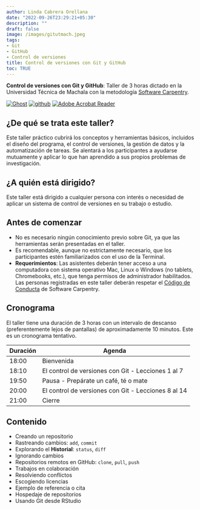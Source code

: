 ```yaml
---
author: Linda Cabrera Orellana
date: "2022-09-26T23:29:21+05:30"
description: ""
draft: false
image: /images/gitutmach.jpeg
tags:
- Git
- GitHub
- Control de versiones
title: Control de versiones con Git y GitHub
toc: TRUE
---
```


**Control de versiones con Git y GitHub**: Taller de 3 horas dictado en la Universidad Técnica de Machala con la metodología [Software Carpentry](https://carpentries.org/).

<!--more-->

[![Ghost](https://img.shields.io/badge/WEBSITE-000?style=for-the-badge&logo=ghost&logoColor=%23F7DF1E)](https://lidefi87.github.io/2022-09-26-UTMach_enlinea/#setup)
[![github](https://img.shields.io/badge/CODE-12100E.svg?style=for-the-badge&logo=github&logoColor=white)](https://github.com/lindajzmin/taller_git_utmach)
[![Adobe Acrobat Reader](https://img.shields.io/badge/SLIDES-EC1C24.svg?style=for-the-badge&logo=Adobe%20Acrobat%20Reader&logoColor=white)](https://github.com/lindajzmin/taller_git_utmach/blob/main/Slides_Control_de_versiones_Git.pdf)


## ¿De qué se trata este taller?

Este taller práctico cubrirá los conceptos y herramientas básicos, incluidos el diseño del programa, el control de versiones, la gestión de datos y la automatización de tareas. Se alentará a los participantes a ayudarse mutuamente y aplicar lo que han aprendido a sus propios problemas de investigación.

## ¿A quién está dirigido?

Este taller está dirigido a cualquier persona con interés o necesidad de aplicar un sistema de control de versiones en su trabajo o estudio.

## Antes de comenzar

- No es necesario ningún conocimiento previo sobre Git, ya que las herramientas serán presentadas en el taller. 
- Es recomendable, aunque no estrictamente necesario, que los participantes estén familiarizados con el uso de la Terminal.
- **Requerimientos**: Las asistentes deberán tener acceso a una computadora con sistema operativo Mac, Linux o Windows (no tablets, Chromebooks, etc.), que tenga permisos de administrador habilitados. Las personas registradas en este taller deberán respetar el [Código de Conducta](https://docs.carpentries.org/topic_folders/policies/code-of-conduct.html) de Software Carpentry.

## Cronograma

El taller tiene una duración de 3 horas con un intervalo de descanso (preferentemente lejos de pantallas) de aproximadamente 10 minutos. Este es un cronograma tentativo.

   | Duración     | Agenda    |
   | ----- | --- |
   | 18:00  | Bienvenida  |
   | 18:10 | El control de versiones con Git - Lecciones 1 al 7  |
   | 19:50 | Pausa - Prepárate un café, té o mate  |
   | 20:00 | El control de versiones con Git - Lecciones 8 al 14  |
   | 21:00  | Cierre  |
   

## Contenido

* Creando un repositorio
* Rastreando cambios: `add`, `commit`
* Explorando el **Historial**: `status`, `diff`
* Ignorando cambios
* Repositorios remotos en GitHub: `clone`, `pull`, `push`
* Trabajos en colaboración
* Resolviendo conflictos
* Escogiendo licencias
* Ejemplo de referencia o cita
* Hospedaje de repositorios
* Usando Git desde RStudio



